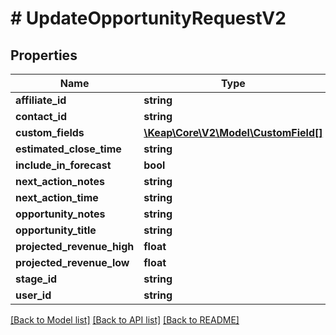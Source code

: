 # # UpdateOpportunityRequestV2

## Properties

Name | Type | Description | Notes
------------ | ------------- | ------------- | -------------
**affiliate_id** | **string** |  | [optional]
**contact_id** | **string** |  | [optional]
**custom_fields** | [**\Keap\Core\V2\Model\CustomField[]**](CustomField.md) |  | [optional]
**estimated_close_time** | **string** |  | [optional]
**include_in_forecast** | **bool** |  | [optional]
**next_action_notes** | **string** |  | [optional]
**next_action_time** | **string** |  | [optional]
**opportunity_notes** | **string** |  | [optional]
**opportunity_title** | **string** |  | [optional]
**projected_revenue_high** | **float** |  | [optional]
**projected_revenue_low** | **float** |  | [optional]
**stage_id** | **string** |  | [optional]
**user_id** | **string** |  | [optional]

[[Back to Model list]](../../README.md#models) [[Back to API list]](../../README.md#endpoints) [[Back to README]](../../README.md)
